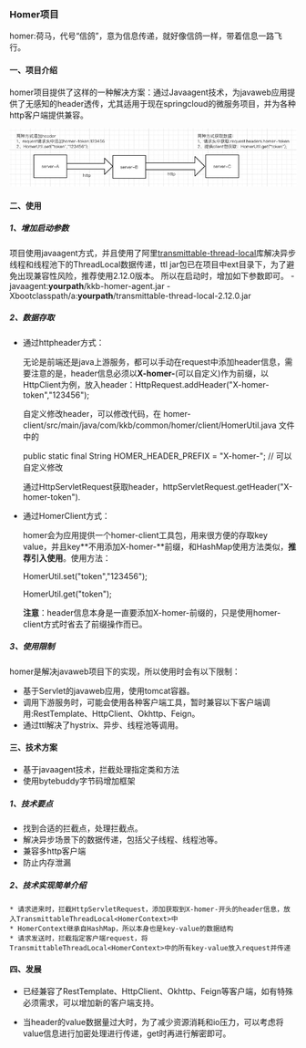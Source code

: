### Homer项目
homer:荷马，代号“信鸽”，意为信息传递，就好像信鸽一样，带着信息一路飞行。

#### 一、项目介绍

homer项目提供了这样的一种解决方案：通过Javaagent技术，为javaweb应用提供了无感知的header透传，尤其适用于现在springcloud的微服务项目，并为各种http客户端提供兼容。

![image1](./ext/images/20210723150425.jpg)



#### 二、使用

##### 1、增加启动参数

项目使用javaagent方式，并且使用了阿里[transmittable-thread-local](https://github.com/alibaba/transmittable-thread-local)库解决异步线程和线程池下的ThreadLocal数据传递，ttl jar包已在项目中ext目录下，为了避免出现兼容性风险，推荐使用2.12.0版本。
所以在启动时，增加如下参数即可。
-javaagent:**yourpath**/kkb-homer-agent.jar -Xbootclasspath/a:**yourpath**/transmittable-thread-local-2.12.0.jar

##### 2、数据存取

* 通过httpheader方式：

  无论是前端还是java上游服务，都可以手动在request中添加header信息，需要注意的是，header信息必须以**X-homer-**(可以自定义)作为前缀，以HttpClient为例，放入header：HttpRequest.addHeader("X-homer-token","123456");
  
  自定义修改header，可以修改代码，在 homer-client/src/main/java/com/kkb/common/homer/client/HomerUtil.java 文件中的
  
  public static final String HOMER_HEADER_PREFIX = "X-homer-"; // 可以自定义修改


  通过HttpServletRequest获取header，httpServletRequest.getHeader("X-homer-token").

* 通过HomerClient方式：

  homer会为应用提供一个homer-client工具包，用来很方便的存取key value，并且key**不用添加X-homer-**前缀，和HashMap使用方法类似，**推荐引入使用**。使用方法：

  HomerUtil.set("token","123456");

  HomerUtil.get("token");

  **注意**：header信息本身是一直要添加X-homer-前缀的，只是使用homer-client方式时省去了前缀操作而已。

##### 3、使用限制

homer是解决javaweb项目下的实现，所以使用时会有以下限制：

* 基于Servlet的javaweb应用，使用tomcat容器。
* 调用下游服务时，可能会使用各种客户端工具，暂时兼容以下客户端调用:RestTemplate、HttpClient、Okhttp、Feign。
* 通过ttl解决了hystrix、异步、线程池等调用。

#### 三、技术方案

* 基于javaagent技术，拦截处理指定类和方法
* 使用bytebuddy字节码增加框架

##### 1、技术要点

- 找到合适的拦截点，处理拦截点。
- 解决异步场景下的数据传递，包括父子线程、线程池等。
- 兼容多http客户端
- 防止内存泄漏

##### 2、技术实现简单介绍

	* 请求进来时，拦截HttpServletRequest，添加获取到X-homer-开头的header信息，放入TransmittableThreadLocal<HomerContext>中
	* HomerContext继承自HashMap，所以本身也是key-value的数据结构
	* 请求发送时，拦截指定客户端request，将TransmittableThreadLocal<HomerContext>中的所有key-value放入request并传递

#### 四、发展

* 已经兼容了RestTemplate、HttpClient、Okhttp、Feign等客户端，如有特殊必须需求，可以增加新的客户端支持。

* 当header的value数据量过大时，为了减少资源消耗和io压力，可以考虑将value信息进行加密处理进行传递，get时再进行解密即可。
